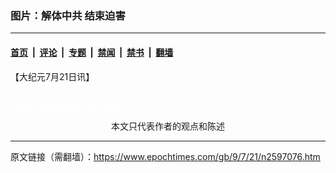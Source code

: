 ### 图片：解体中共 结束迫害

---

#### [首页](../../../..?n2597076) &nbsp;|&nbsp; [评论](../../../../../epoch-comment?n2597076) &nbsp;|&nbsp; [专题](../../../../../epoch-special?n2597076) &nbsp;|&nbsp; [禁闻](../../../../../epoch-news?n2597076) &nbsp;|&nbsp; [禁书](../../../../../books?n2597076) &nbsp;|&nbsp; [翻墙](https://github.com/gfw-breaker/nogfw/blob/master/README.md?n2597076)


<div class="post_content" id="artbody" itemprop="articleBody">
 <!-- article content begin -->
 <p>
  【大纪元7月21日讯】
  <br/>
  <!--image v 1.0-->
 </p>
 <div style="line-height: 90%; text-align: center;">
  <ok href=" https://i.epochtimes.com/assets/uploads/2009/08/907210318372117.png" rel="noreferrer noopener" target="_blank">
   <img alt="" class="size-large wp-image-7326225" src="https://i.epochtimes.com/assets/uploads/2009/08/907210318372117.png" title=""/>
  </ok>
  <br/>
  <span class="bn12">
  </span>
 </div>
 <p>
  <!-- -->
  <font color="#ffffff">
   (http://www.dajiyuan.com)
  </font>
  <br/>
  <center>
   <font class="GY13">
    本文只代表作者的观点和陈述
   </font>
  </center>
 </p>
 <!-- article content end -->
 <div id="below_article_ad">
 </div>
</div>


---

原文链接（需翻墙）：https://www.epochtimes.com/gb/9/7/21/n2597076.htm